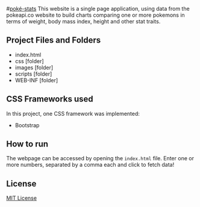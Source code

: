 #[poké-stats](https://tfonji.github.io/poke-stats/)
This website is a single page application, using data from the pokeapi.co website to build charts comparing one or more pokemons in terms of weight, body mass index, height and other stat traits.

## Project Files and Folders
- index.html
- css [folder]
- images [folder]
- scripts [folder]
- WEB-INF [folder]

## CSS Frameworks used
In this project, one CSS framework was implemented:
- Bootstrap

## How to run
The webpage can be accessed by opening the `index.html` file. Enter one or more numbers, separated by a comma each and click to fetch data!

## License
[MIT License](https://github.com/tfonji/Movie-Trailer-Website/blob/master/LICENSE)
